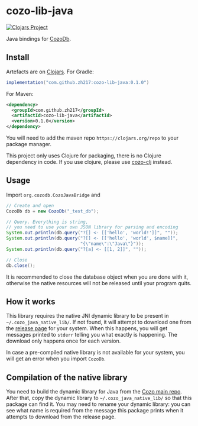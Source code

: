 # cozo-lib-java

[![Clojars Project](https://img.shields.io/clojars/v/com.github.zh217/cozo-lib-java.svg)](https://clojars.org/com.github.zh217/cozo-lib-java)

Java bindings for [CozoDb](https://github.com/cozodb/cozo).

## Install

Artefacts are on [Clojars](https://clojars.org/com.github.zh217/cozo-lib-java). 
For Gradle: 
```groovy
implementation("com.github.zh217:cozo-lib-java:0.1.0")
```
For Maven:
```xml
<dependency>
  <groupId>com.github.zh217</groupId>
  <artifactId>cozo-lib-java</artifactId>
  <version>0.1.0</version>
</dependency>
```

You will need to add the maven repo `https://clojars.org/repo` to your package manager.

This project only uses Clojure for packaging, there is no Clojure dependency in code.
If you use clojure, please use [cozo-clj](https://github.com/cozodb/cozo-clj) instead.

## Usage

Import `org.cozodb.CozoJavaBridge` and
```java
// Create and open
CozoDb db = new CozoDb("_test_db");

// Query. Everything is string, 
// you need to use your own JSON library for parsing and encoding
System.out.println(db.query("?[] <- [['hello', 'world!']]", ""));
System.out.println(db.query("?[] <- [['hello', 'world', $name]]", 
                            "{\"name\":\"Java\"}"));
System.out.println(db.query("?[a] <- [[1, 2]]", ""));

// Close
db.close();
```
It is recommended to close the database object when you are done with it, otherwise
the native resources will not be released until your program quits.

## How it works

This library requires the native JNI dynamic library to be present in
`~/.cozo_java_native_lib/`. If not found, it will attempt to download one from
the [release page](https://github.com/cozodb/cozo/releases) for your system.
When this happens, you will get messages printed to `stderr` telling you what exactly
is happening. The download only happens once for each version.

In case a pre-compiled native library is not available for your system,
you will get an error when you import `CozoDb`.

## Compilation of the native library

You need to build the dynamic library for Java from the [Cozo main repo](https://github.com/cozodb/cozo/blob/main/BUILDING.md).
After that, copy the dynamic library to `~/.cozo_java_native_lib/` so that this package can find it.
You may need to rename your dynamic library: you can see what name is required from the message this package
prints when it attempts to download from the release page.